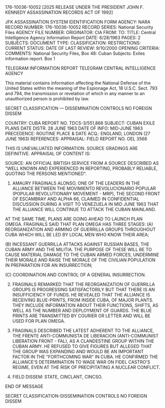 176-10036-10052 [2025 RELEASE UNDER THE PRESIDENT JOHN F. KENNEDY ASSASSINATION RECORDS ACT OF 1992]

JFK ASSASSINATION SYSTEM
IDENTIFICATION FORM
AGENCY: NARA
RECORD NUMBER: 176-10036-10052
RECORD SERIES: National Security Files
AGENCY FILE NUMBER:
ORIGINATOR: CIA
FROM:
TO:
TITLE: Central Intelligence Agency Information Report
DATE: 6/28/1963
PAGES: 2
SUBJECTS:
DOCUMENT TYPE:
CLASSIFICATION:
RESTRICTIONS:
CURRENT STATUS:
DATE OF LAST REVIEW: 9/10/2000
OPENING CRITERIA:
COMMENTS: National Security Files, Box 48: Cuban Subjects: Exiles information report. Box 1

TELEGRAM INFORMATION REPORT TELEGRAM
CENTRAL INTELLIGENCE AGENCY

This material contains information affecting the National Defense of the United States within the meaning of the Espionage Act, 18 U.S.C. Sect. 793 and 794, the transmission or revelation of which in any manner to an unauthorized person is prohibited by law.

SECRET
CLASSIFICATION — DISSEMINATION CONTROLS
NO FOREIGN DISSEM

COUNTRY: CUBA
REPORT NO. TDCS-3/551,866
SUBJECT: CUBAN EXILE PLANS
DATE DISTR. 28 JUNE 1963
DATE OF INFO: MID-JUNE 1963
PRECEDENCE: ROUTINE
PLACE & DATE ACQ.: ENGLAND, LONDON (27 JUNE 1963)
REFERENCES:
APPRAISAL:
FIELD REPORT NO. OEL 3566

THIS IS UNEVALUATED INFORMATION. SOURCE GRADINGS ARE DEFINITIVE. APPRAISAL OF CONTENT IS:

SOURCE: AN OFFICIAL BRITISH SERVICE FROM A SOURCE DESCRIBED AS "WELL KNOWN AND EXPERIENCED IN REPORTING, PROBABLY RELIABLE, QUOTING THE PERSONS MENTIONED".

1. AMAURY FRAGINALS ALONSO, ONE OF THE LEADERS IN THE ALLIANCE BETWEEN THE MOVIMIENTO REVOLUCIONARIO POPULAR (POPULAR REVOLUTIONARY MOVEMENT - MRP), THE SECOND FRONT OF ESCAMBRAY AND ALPHA 66, CLAIMED IN CONFIDENTIAL DISCUSSION DURING A VISIT TO VENEZUELA IN MID JUNE 1963 THAT THE ALLIANCE WILL CONTINUE TO ATTACK THE CUBAN MAINLAND.

AT THE SAME TIME, PLANS ARE GOING AHEAD TO LAUNCH PLAN OMEGA. FRAGINALS SAID THAT PLAN OMEGA HAS THREE STAGES: (A) REORGANIZATION AND ARMING OF GUERRILLA GROUPS THROUGHOUT CUBA WHICH WILL BE LED BY LOCAL MEN WHO KNOW THEIR AREA;

(B) INCESSANT GUERRILLA ATTACKS AGAINST RUSSIAN BASES, THE CUBAN ARMY AND THE MILITIA. THE PURPOSE OF THESE WILL BE TO CAUSE MATERIAL DAMAGE TO THE CUBAN ARMED FORCES, UNDERMINE THEIR MORALE AND RAISE THE MORALE OF THE CIVILIAN POPULATION IN PREPARATION FOR AN INSURRECTION;

(C) COORDINATION AND CONTROL OF A GENERAL INSURRECTION.

2. FRAGINALS REMARKED THAT THE REORGANIZATION OF GUERRILLA GROUPS IS PROGRESSING SATISFACTORILY BUT THAT THERE IS AN INSUFFICIENCY OF FUNDS. HE REVEALED THAT THE ALLIANCE IS RECEIVING BLUE-PRINTS, FROM INSIDE CUBA, OF MAJOR PLANTS. THEY INCLUDE INFORMATION ABOUT THEIR FUNCTIONS, SHIFTS, AS WELL AS THE NUMBER AND DEPLOYMENT OF GUARDS. THE BLUE PRINTS ARE TRANSMITTED BY COURIER OR LETTER AND WILL BE USED FOR PLAN OMEGA.

3. FRAGINALS DESCRIBED THE LATEST ADHERENT TO THE ALLIANCE, THE FRENTE ANTI-COMMUNISTA DE LIBERACION (ANTI-COMMUNIST LIBERATION FRONT - FAL), AS A CLANDESTINE GROUP WITHIN THE CUBAN ARMY. HE REFUSED TO GIVE FIGURES BUT ALLEGED THAT THE GROUP WAS EXPANDING AND WOULD BE AN IMPORTANT FACTOR IN THE "FORTHCOMING WAR" IN CUBA. HE CONFIRMED THE ALLIANCE'S DETERMINATION TO WAGE WAR ON FIDEL CASTRO'S REGIME, EVEN AT THE RISK OF PRECIPITATING A NUCLEAR CONFLICT.

4. FIELD DISSEM: STATE, CINCLANT, CINCSO.

END OF MESSAGE

SECRET
CLASSIFICATION-DISSEMINATION CONTROLS
NO FOREIGN DISSEM
